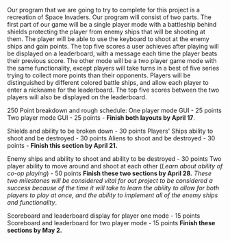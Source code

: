 Our program that we are going to try to complete for this project is a recreation of Space Invaders. 
Our program will consist of two parts. The first part of our game will be a single player mode with a battleship behind shields protecting the 
player from enemy ships that will be shooting at them. The player will be able to use the keyboard to shoot at the enemy ships and gain points.
The top five scores a user achieves after playing will be displayed on a leaderboard, with a message each time the player beats their previous 
score.
The other mode will be a two player game mode with the same functionality, except players will take turns in a best of five series trying to 
collect more points than their opponents. Players will be distinguished by different colored battle ships, and allow each player to enter a 
nickname for the leaderboard. The top five scores between the two players will also be displayed on the leaderboard.

250 Point breakdown and rough schedule:
One player mode GUI - 25 points
Two player mode GUI - 25 points - **Finish both layouts by April 17**.

Shields and ability to be broken down - 30 points 
Players' Ships ability to shoot and be destroyed - 30 points
Aliens to shoot and be destroyed - 30 points - **Finish this section by April 21.**

Enemy ships and ability to shoot and ability to be destroyed - 30 points
Two player ability to move around and shoot at each other (*Learn about ability of co-op playing*) - 50 points
**Finish these two sections by April 28.** *These two milestones will be considered vital for out project to be considered a success because 
of the time it will take to learn the ability to allow for both players to play at once, and the ability to implement all of the enemy ships 
and functionality*.

Scoreboard and leaderboard display for player one mode - 15 points
Scoreboard and leaderboard for two player mode - 15 points
**Finish these sections by May 2.**
